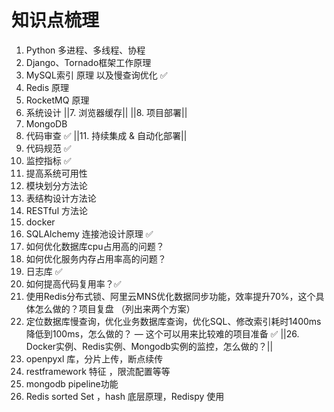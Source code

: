 # 知识点梳理
1. Python 多进程、多线程、协程
2. Django、Tornado框架工作原理
3. MySQL索引 原理 以及慢查询优化 ✅
4. Redis 原理
5. RocketMQ 原理
6. 系统设计 
||7. 浏览器缓存||
||8. 项目部署||
9. MongoDB
10. 代码审查 ✅
||11. 持续集成 & 自动化部署||
12. 代码规范 ✅ 
13. 监控指标 ✅ 
14. 提高系统可用性
15. 模块划分方法论
16. 表结构设计方法论
17. RESTful 方法论
18. docker
19. SQLAlchemy 连接池设计原理 ✅
20. 如何优化数据库cpu占用高的问题？
21. 如何优化服务内存占用率高的问题？
22. 日志库 ✅
23. 如何提高代码复用率？✅
24. 使用Redis分布式锁、阿里云MNS优化数据同步功能，效率提升70%，这个具体怎么做的？项目复盘 （列出来两个方案）
25. 定位数据库慢查询，优化业务数据库查询，优化SQL、修改索引耗时1400ms降低到100ms，怎么做的？ — 这个可以用来比较难的项目准备 ✅
||26. Docker实例、Redis实例、Mongodb实例的监控，怎么做的？||
27. openpyxl 库，分片上传，断点续传
28. restframework 特征 ，限流配置等等
29. mongodb pipeline功能
30. Redis sorted Set ，hash 底层原理，Redispy 使用 

